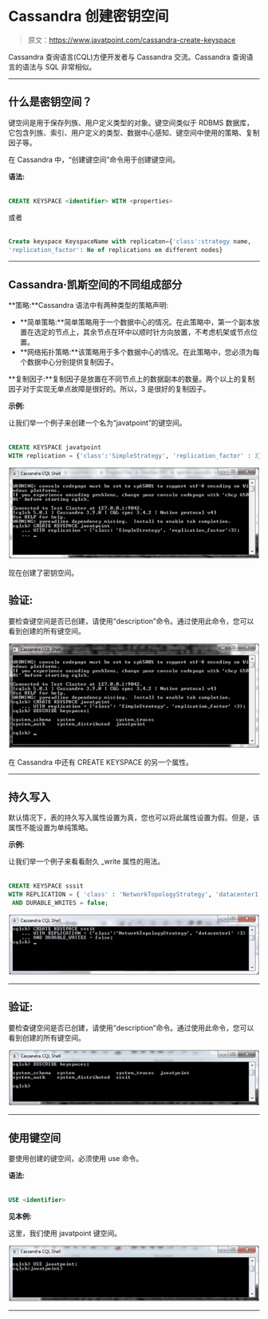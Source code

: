# Cassandra 创建密钥空间

> 原文：<https://www.javatpoint.com/cassandra-create-keyspace>

Cassandra 查询语言(CQL)方便开发者与 Cassandra 交流。Cassandra 查询语言的语法与 SQL 非常相似。

* * *

## 什么是密钥空间？

键空间是用于保存列族、用户定义类型的对象。键空间类似于 RDBMS 数据库，它包含列族、索引、用户定义的类型、数据中心感知、键空间中使用的策略、复制因子等。

在 Cassandra 中，“创建键空间”命令用于创建键空间。

**语法:**

```sql

CREATE KEYSPACE <identifier> WITH <properties> 

```

或者

```sql

Create keyspace KeyspaceName with replicaton={'class':strategy name, 
'replication_factor': No of replications on different nodes} 

```

* * *

## Cassandra·凯斯空间的不同组成部分

**策略:**Cassandra 语法中有两种类型的策略声明:

*   **简单策略:**简单策略用于一个数据中心的情况。在此策略中，第一个副本放置在选定的节点上，其余节点在环中以顺时针方向放置，不考虑机架或节点位置。
*   **网络拓扑策略:**该策略用于多个数据中心的情况。在此策略中，您必须为每个数据中心分别提供复制因子。

**复制因子:**复制因子是放置在不同节点上的数据副本的数量。两个以上的复制因子对于实现无单点故障是很好的。所以，3 是很好的复制因子。

**示例:**

让我们举一个例子来创建一个名为“javatpoint”的键空间。

```sql

CREATE KEYSPACE javatpoint
WITH replication = {'class':'SimpleStrategy', 'replication_factor' : 3}; 

```

![Cassandra Create keyspace 1](img/db6c1996cc300759bac4aad3160ca08d.png)

现在创建了密钥空间。

## 验证:

要检查键空间是否已创建，请使用“description”命令。通过使用此命令，您可以看到创建的所有键空间。

![Cassandra Create keyspace 2](img/6750f5f523b56341c29ae238c1af5768.png)

在 Cassandra 中还有 CREATE KEYSPACE 的另一个属性。

* * *

## 持久写入

默认情况下，表的持久写入属性设置为真，您也可以将此属性设置为假。但是，该属性不能设置为单纯策略。

**示例:**

让我们举一个例子来看看耐久 _write 属性的用法。

```sql

CREATE KEYSPACE sssit
WITH REPLICATION = { 'class' : 'NetworkTopologyStrategy', 'datacenter1' : 3 }
 AND DURABLE_WRITES = false;

```

![Cassandra Create keyspace 3](img/f76ccf5f5bb33fd2665155b27a5ee3f5.png)

* * *

## 验证:

要检查键空间是否已创建，请使用“description”命令。通过使用此命令，您可以看到创建的所有键空间。

![Cassandra Create keyspace 4](img/4b6f2addae24f92fbbb5c1cef1ad01c3.png)

* * *

## 使用键空间

要使用创建的键空间，必须使用 use 命令。

**语法:**

```sql

USE <identifier>

```

**见本例:**

这里，我们使用 javatpoint 键空间。

![Cassandra Create keyspace 5](img/ae58b5b4d14bc5ed10bbefb1a7fb9418.png)

* * *